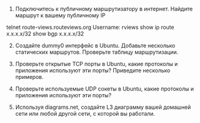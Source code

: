 1. Подключитесь к публичному маршрутизатору в интернет. Найдите маршрут к вашему публичному IP


telnet route-views.routeviews.org
Username: rviews
show ip route x.x.x.x/32
show bgp x.x.x.x/32


2. Создайте dummy0 интерфейс в Ubuntu. Добавьте несколько статических маршрутов. Проверьте таблицу маршрутизации.

3. Проверьте открытые TCP порты в Ubuntu, какие протоколы и приложения используют эти порты? Приведите несколько примеров.

4. Проверьте используемые UDP сокеты в Ubuntu, какие протоколы и приложения используют эти порты?

5. Используя diagrams.net, создайте L3 диаграмму вашей домашней сети или любой другой сети, с которой вы работали.